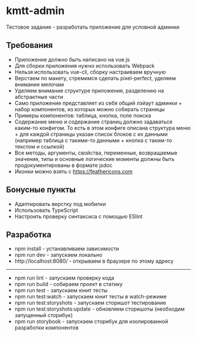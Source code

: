 # kmtt-admin

Тестовое задание - разработать приложение для условной админки

## Требования

- Приложение должно быть написано на vue.js
- Для сборки приложения нужно использовать Webpack
- Нельзя использовать vue-cli, сборку настраиваем вручную
- Верстаем по макету, стремимся сделать pixel-perfect, уделяем внимание мелочам
- Уделяем внимание структуре приложения, разделению на абстрактные части
- Само приложение представляет из себя общий лэйаут админки + набор компонентов, из которых можно собирать страницы
- Примеры компонентов: таблица, кнопка, поле поиска
- Содержание меню и содержание страниц должно задаваться каким-то конфигом. То есть в этом конфиге описана структура меню + для каждой страницы указан список блоков с их данными (например таблица с такими-то данными + кнопка с таким-то текстом и ссылкой)
- Все методы, аргументы, свойства, переменные, возвращаемые значения, типы и основные логические моменты должны быть продокументированы в формате jsdoc
- Иконки можно взять с https://feathericons.com

## Бонусные пункты
- Адаптировать верстку под мобилки
- Использовать TypeScript
- Настроить проверку синтаксиса с помощью ESlint

## Разработка
- npm install - устанавливаем зависимости
- npm run dev - запускаем локально
- http://localhost:8080/ - открываем в браузере по этому адресу
---
- npm run lint - запускаем проверку кода
- npm run build - собираем проект в статику
- npm run test - запускаем юнит тесты
- npm run test:watch - запускаем юнит тесты в watch-режиме
- npm run test:storyshots - запускаем сторишот тестирование
- npm run test:storyshots:update - обновляем сторишоты (необходим запущенный сторибук)
- npm run storybook - запускаем сторибук для изолированной разработки компонентов

